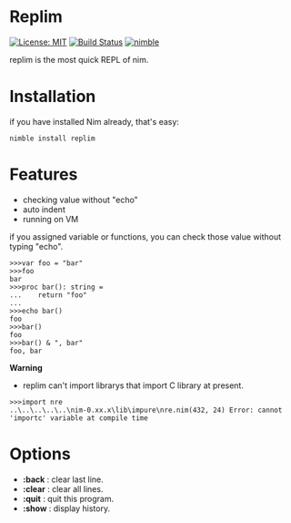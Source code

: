 # Replim
[![License: MIT](https://img.shields.io/badge/License-MIT-yellow.svg)](https://opensource.org/licenses/MIT)
[![Build Status](https://travis-ci.org/gmshiba/replim.svg?branch=master)](https://travis-ci.org/gmshiba/replim)
[![nimble](https://raw.githubusercontent.com/yglukhov/nimble-tag/master/nimble.png)](https://github.com/yglukhov/nimble-tag)

replim is the most quick REPL of nim.

# Installation

if you have installed Nim already, that's easy:

```
nimble install replim
```


# Features

- checking value without "echo"
- auto indent
- running on VM

if you assigned variable or functions,
you can check those value without typing "echo".

```
>>>var foo = "bar"
>>>foo
bar
>>>proc bar(): string =
...    return "foo"
...
>>>echo bar()
foo
>>>bar()
foo
>>>bar() & ", bar"
foo, bar
```

**Warning**

- replim can't import librarys that import C library at present.

```
>>>import nre
..\..\..\..\..\nim-0.xx.x\lib\impure\nre.nim(432, 24) Error: cannot 'importc' variable at compile time
```

# Options

- **:back** : clear last line.
- **:clear** : clear all lines.
- **:quit** : quit this program.
- **:show** : display history.
